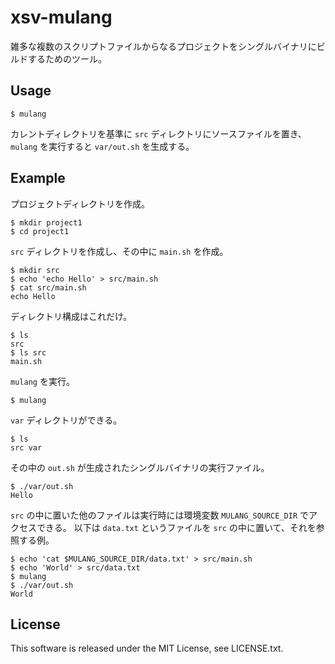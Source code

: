 # xsv-mulang

雑多な複数のスクリプトファイルからなるプロジェクトをシングルバイナリにビルドするためのツール。


## Usage

    $ mulang

カレントディレクトリを基準に `src` ディレクトリにソースファイルを置き、 `mulang` を実行すると
`var/out.sh` を生成する。


## Example

プロジェクトディレクトリを作成。

    $ mkdir project1
    $ cd project1

`src` ディレクトリを作成し、その中に `main.sh` を作成。

    $ mkdir src
    $ echo 'echo Hello' > src/main.sh
    $ cat src/main.sh
    echo Hello

ディレクトリ構成はこれだけ。

    $ ls
    src
    $ ls src
    main.sh

`mulang` を実行。

    $ mulang

`var` ディレクトリができる。

    $ ls
    src var

その中の `out.sh` が生成されたシングルバイナリの実行ファイル。

    $ ./var/out.sh
    Hello

`src` の中に置いた他のファイルは実行時には環境変数 `MULANG_SOURCE_DIR` でアクセスできる。
以下は `data.txt` というファイルを `src` の中に置いて、それを参照する例。

    $ echo 'cat $MULANG_SOURCE_DIR/data.txt' > src/main.sh
    $ echo 'World' > src/data.txt
    $ mulang
    $ ./var/out.sh
    World


## License

This software is released under the MIT License, see LICENSE.txt.

